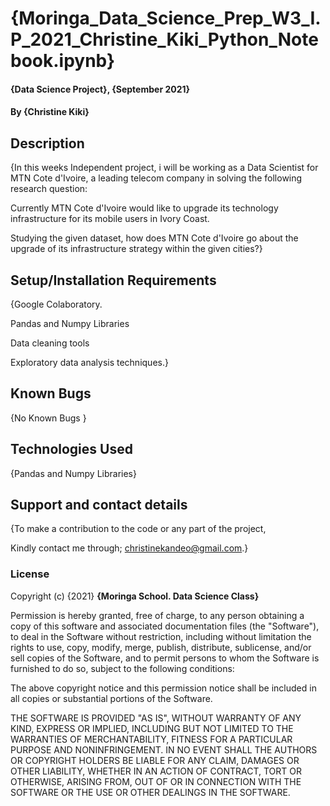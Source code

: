 # {Moringa_Data_Science_Prep_W3_I.P_2021_Christine_Kiki_Python_Notebook.ipynb}

#### {Data Science Project}, {September 2021}

#### By **{Christine Kiki}**

## Description
{In this weeks Independent project, i will be working as a Data Scientist for MTN Cote d'Ivoire, a leading telecom company in solving the following research question:

Currently MTN Cote d'Ivoire would like to upgrade its technology infrastructure for its mobile users in Ivory Coast. 

Studying the given dataset, how does MTN Cote d'Ivoire go about the upgrade of its infrastructure strategy within the given cities?}

## Setup/Installation Requirements
{Google Colaboratory.

Pandas and Numpy Libraries

Data cleaning tools

Exploratory data analysis techniques.}

## Known Bugs
{No Known Bugs }

## Technologies Used
{Pandas and Numpy Libraries}

## Support and contact details
{To make a contribution to the code or any part of the project, 

Kindly contact me through; christinekandeo@gmail.com.}
### License

Copyright (c) {2021} **{Moringa School. Data Science Class}**

Permission is hereby granted, free of charge, to any person obtaining a copy
of this software and associated documentation files (the "Software"), to deal
in the Software without restriction, including without limitation the rights
to use, copy, modify, merge, publish, distribute, sublicense, and/or sell
copies of the Software, and to permit persons to whom the Software is
furnished to do so, subject to the following conditions:

The above copyright notice and this permission notice shall be included in all
copies or substantial portions of the Software.

THE SOFTWARE IS PROVIDED "AS IS", WITHOUT WARRANTY OF ANY KIND, EXPRESS OR
IMPLIED, INCLUDING BUT NOT LIMITED TO THE WARRANTIES OF MERCHANTABILITY,
FITNESS FOR A PARTICULAR PURPOSE AND NONINFRINGEMENT. IN NO EVENT SHALL THE
AUTHORS OR COPYRIGHT HOLDERS BE LIABLE FOR ANY CLAIM, DAMAGES OR OTHER
LIABILITY, WHETHER IN AN ACTION OF CONTRACT, TORT OR OTHERWISE, ARISING FROM,
OUT OF OR IN CONNECTION WITH THE SOFTWARE OR THE USE OR OTHER DEALINGS IN THE
SOFTWARE.
